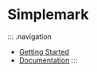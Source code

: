 # Simplemark

::: .navigation
- [Getting Started](getting-started/index.md)
- [Documentation](documentation/index.md)
:::
